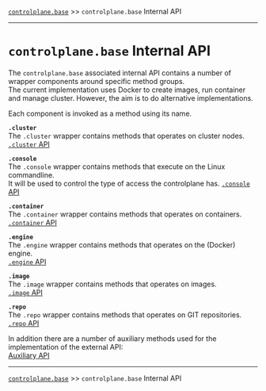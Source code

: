 [`controlplane.base`](../README.md) >> `controlplane.base` Internal API

-----

# `controlplane.base` Internal API

The `controlplane.base` associated internal API contains a number of wrapper components around specific method groups.  
The current implementation uses Docker to create images, run container and manage cluster.
However, the aim is to do alternative implementations.

Each component is invoked as a method using its name.

__`.cluster`__  
The `.cluster` wrapper contains methods that operates on cluster nodes.  
[`.cluster` API](./CONTROLPLANE-BASE-INTERNAL-CLUSTER-API.md)  

__`.console`__  
The `.console` wrapper contains methods that execute on the Linux commandline.  
It will be used to control the type of access the controlplane has.
[`.console` API](./CONTROLPLANE-BASE-INTERNAL-CONSOLE-API.md)  

__`.container`__  
The `.container` wrapper contains methods that operates on containers.  
[`.container` API](./CONTROLPLANE-BASE-INTERNAL-CONTAINER-API.md)  

__`.engine`__  
The `.engine` wrapper contains methods that operates on the (Docker) engine.  
[`.engine` API](./CONTROLPLANE-BASE-INTERNAL-ENGINE-API.md)  

__`.image`__  
The `.image` wrapper contains methods that operates on images.  
[`.image` API](./CONTROLPLANE-BASE-INTERNAL-IMAGE-API.md)  

__`.repo`__  
The `.repo` wrapper contains methods that operates on GIT repositories.  
[`.repo` API](./CONTROLPLANE-BASE-INTERNAL-REPO-API.md)  

In addition there are a number of auxiliary methods used for the implementation of the external API:  
[Auxiliary API](./CONTROLPLANE-BASE-INTERNAL-AUXILIARY-API.md)  

-----
[`controlplane.base`](../README.md) >> `controlplane.base` Internal API
